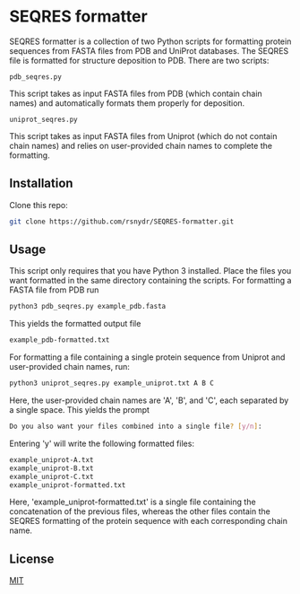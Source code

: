 # SEQRES formatter

SEQRES formatter is a collection of two Python scripts for formatting protein sequences from FASTA files from PDB and UniProt databases. The SEQRES file is formatted for structure deposition to PDB. There are two scripts:

```python3
pdb_seqres.py
```

This script takes as input FASTA files from PDB (which contain chain names) and automatically formats them properly for deposition.

```python3
uniprot_seqres.py
```

This script takes as input FASTA files from Uniprot (which do not contain chain names) and relies on user-provided chain names to complete the formatting.

## Installation

Clone this repo:

```bash
git clone https://github.com/rsnydr/SEQRES-formatter.git
```

## Usage

This script only requires that you have Python 3 installed. Place the files you want formatted in the same directory containing the scripts. For formatting a FASTA file from PDB run

```bash
python3 pdb_seqres.py example_pdb.fasta
```

This yields the formatted output file

```bash
example_pdb-formatted.txt
```

For formatting a file containing a single protein sequence from Uniprot and user-provided chain names, run:

```bash
python3 uniprot_seqres.py example_uniprot.txt A B C
```

Here, the user-provided chain names are 'A', 'B', and 'C', each separated by a single space.
This yields the prompt

```bash
Do you also want your files combined into a single file? [y/n]:
```

Entering 'y' will write the following formatted files:

```bash
example_uniprot-A.txt
example_uniprot-B.txt
example_uniprot-C.txt 
example_uniprot-formatted.txt
```

Here, 'example_uniprot-formatted.txt' is a single file containing the concatenation of the previous files, whereas the other files contain the SEQRES formatting of the protein sequence with each corresponding chain name.

## License

[MIT](https://choosealicense.com/licenses/mit/)
